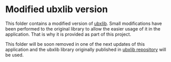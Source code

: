 # Modified ubxlib version
This folder contains a modified version of [ubxlib](https://github.com/u-blox/ubxlib). Small modifications have been performed to the original library to allow the easier usage of it in the application. That is why it is provided as part of this project.

This folder will be soon removed in one of the next updates of this application and the ubxlib library originally published in [ubxlib repository](https://github.com/u-blox/ubxlib) will be used.